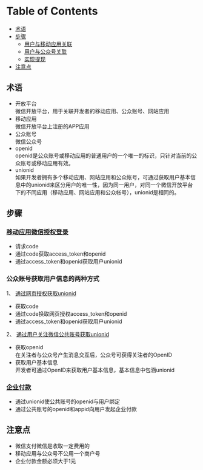 [TOC]:#

# Table of Contents
- [术语](#术语)
- [步骤](#步骤)
    - [用户与移动应用关联](#用户与移动应用关联)
    - [用户与公众号关联](#用户与公众号关联)
    - [实现提现](#实现提现)
- [注意点](#注意点)

## 术语

- 开放平台  
微信开放平台，用于关联开发者的移动应用、公众账号、网站应用
- 移动应用  
微信开放平台上注册的APP应用
- 公众账号  
微信公众号
- openid  
openid是公众账号或移动应用的普通用户的一个唯一的标识，只针对当前的公众账号或移动应用有效。
- unionid  
如果开发者拥有多个移动应用、网站应用和公众帐号，可通过获取用户基本信息中的unionid来区分用户的唯一性，因为同一用户，对同一个微信开放平台下的不同应用（移动应用、网站应用和公众帐号），unionid是相同的。

## 步骤
### [移动应用微信授权登录](https://open.weixin.qq.com/cgi-bin/showdocument?action=dir_list&t=resource/res_list&verify=1&id=open1419317851&token=&lang=zh_CN)

- 请求code
- 通过code获取access_token和openid
- 通过access_token和openid获取用户unionid

### 公众账号获取用户信息的两种方式
1、 [通过网页授权获取unionid](https://mp.weixin.qq.com/wiki?t=resource/res_main&id=mp1421140842&token=&lang=zh_CN)

- 获取code
- 通过code换取网页授权access_token和openid
- 通过access_token和openid获取用户unionid

2、 [通过用户关注微信公共账号获取unionid](https://mp.weixin.qq.com/wiki?t=resource/res_main&id=mp1421140842&token=&lang=zh_CN)

- 获取openid  
在关注者与公众号产生消息交互后，公众号可获得关注者的OpenID
- 获取用户基本信息  
开发者可通过OpenID来获取用户基本信息，基本信息中包涵unionid

### [企业付款](https://pay.weixin.qq.com/wiki/doc/api/tools/mch_pay.php?chapter=14_1)

- 通过unionid使公共账号的openid与用户绑定
- 通过公共账号的openid和appid向用户发起企业付款

## 注意点

- 微信支付微信是收取一定费用的
- 移动应用与公众号不公用一个商户号
- 企业付款金额必须大于1元
